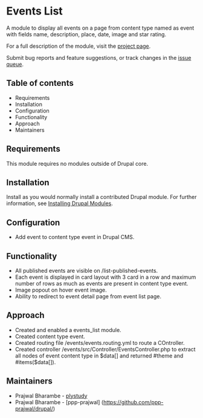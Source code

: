 # Events List

A module to display all events on a page from content type named
as event with fields name, description, place, date, image and star rating.

For a full description of the module, visit the
[project page](https://www.drupal.org/project/events_list).

Submit bug reports and feature suggestions, or track changes in the
[issue queue](https://www.drupal.org/project/issues/events_list).


## Table of contents

- Requirements
- Installation
- Configuration
- Functionality
- Approach
- Maintainers


## Requirements

This module requires no modules outside of Drupal core.


## Installation

Install as you would normally install a contributed Drupal module. For further
information, see
[Installing Drupal Modules](https://www.drupal.org/docs/extending-drupal/installing-drupal-modules).


## Configuration

- Add event to content type event in Drupal CMS.


## Functionality

- All published events are visible on /list-published-events.
- Each event is displayed in card layout with 3 card in a row and maximum number of rows as much as events are present in content type event.
- Image popout on hover event image.
- Ability to redirect to event detail page from event list page.


## Approach

- Created and enabled a events_list module.
- Created content type event.
- Created routing file /events/events.routing.yml to route a COntroller.
- Created controller /events/src/Controller/EventsController.php to extract all nodes of event content type in $data[] and returned #theme and #items($data[]).

## Maintainers

- Prajwal Bharambe - [plystudy](https://www.drupal.org/u/plystudy)
- Prajwal Bharambe - [ppp-prajwal]
(https://github.com/ppp-prajwal/drupal/)